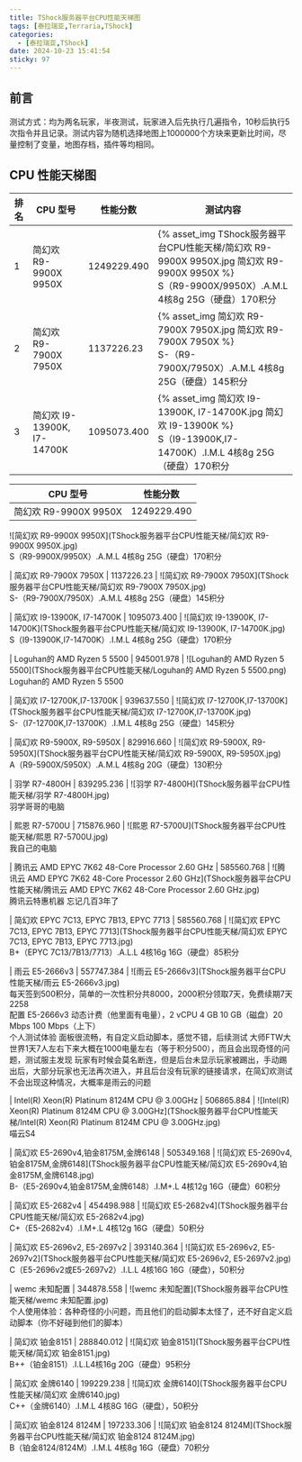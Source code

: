 ```yaml
---
title: TShock服务器平台CPU性能天梯图
tags: [泰拉瑞亚,Terraria,TShock]
categories:
  - [泰拉瑞亚,TShock]
date: 2024-10-23 15:41:54
sticky: 97
---
```


## 前言

测试方式：均为两名玩家，半夜测试，玩家进入后先执行几遍指令，10秒后执行5次指令并且记录。测试内容为随机选择地图上1000000个方块来更新比时间，尽量控制了变量，地图存档，插件等均相同。

## CPU 性能天梯图
| 排名 | CPU 型号                  | 性能分数    | 测试内容                                                                 |
|------|--------------------------|-------------|--------------------------------------------------------------------------|
| 1    | 简幻欢 R9-9900X 9950X   | 1249229.490 | {% asset_img TShock服务器平台CPU性能天梯/简幻欢 R9-9900X 9950X.jpg 简幻欢 R9-9900X 9950X %}<br>S（R9-9900X/9950X）.A.M.L 4核8g 25G（硬盘）170积分 |
| 2    | 简幻欢 R9-7900X 7950X   | 1137226.23  | {% asset_img 简幻欢 R9-7900X 7950X.jpg 简幻欢 R9-7900X 7950X %}<br>S-（R9-7900X/7950X）.A.M.L 4核8g 25G（硬盘）145积分 |
| 3    | 简幻欢 I9-13900K, I7-14700K | 1095073.400 | {% asset_img 简幻欢 I9-13900K, I7-14700K.jpg 简幻欢 I9-13900K %}<br>S（I9-13900K,I7-14700K）.I.M.L 4核8g 25G（硬盘）170积分 |



| CPU 型号                                  | 性能分数      |
|------------------------------------------|---------------|
| 简幻欢 R9-9900X 9950X                   | 1249229.490   |
![简幻欢 R9-9900X 9950X](TShock服务器平台CPU性能天梯/简幻欢 R9-9900X 9950X.jpg)  
S（R9-9900X/9950X）.A.M.L 4核8g 25G（硬盘）170积分

| 简幻欢 R9-7900X 7950X                   | 1137226.23    |
![简幻欢 R9-7900X 7950X](TShock服务器平台CPU性能天梯/简幻欢 R9-7900X 7950X.jpg)  
S-（R9-7900X/7950X）.A.M.L 4核8g 25G（硬盘）145积分

| 简幻欢 I9-13900K, I7-14700K             | 1095073.400   |
![简幻欢 I9-13900K, I7-14700K](TShock服务器平台CPU性能天梯/简幻欢 I9-13900K, I7-14700K.jpg)  
S（I9-13900K,I7-14700K）.I.M.L 4核8g 25G（硬盘）170积分

| Loguhan的 AMD Ryzen 5 5500               | 945001.978    |
![Loguhan的 AMD Ryzen 5 5500](TShock服务器平台CPU性能天梯/Loguhan的 AMD Ryzen 5 5500.png)  
Loguhan的 AMD Ryzen 5 5500

| 简幻欢 I7-12700K,I7-13700K               | 939637.550    |
![简幻欢 I7-12700K,I7-13700K](TShock服务器平台CPU性能天梯/简幻欢 I7-12700K,I7-13700K.jpg)  
S-（I7-12700K,I7-13700K）.I.M.L 4核8g 25G（硬盘）145积分

| 简幻欢 R9-5900X, R9-5950X               | 829916.660    |
![简幻欢 R9-5900X, R9-5950X](TShock服务器平台CPU性能天梯/简幻欢 R9-5900X, R9-5950X.jpg)  
A（R9-5900X/5950X）.A.M.L 4核8g 20G（硬盘）130积分

| 羽学 R7-4800H                           | 839295.236    |
![羽学 R7-4800H](TShock服务器平台CPU性能天梯/羽学 R7-4800H.jpg)  
羽学哥哥的电脑

| 熙恩 R7-5700U                           | 715876.960    |
![熙恩 R7-5700U](TShock服务器平台CPU性能天梯/熙恩 R7-5700U.jpg)  
我自己的电脑

| 腾讯云 AMD EPYC 7K62 48-Core Processor 2.60 GHz | 585560.768    |
![腾讯云 AMD EPYC 7K62 48-Core Processor 2.60 GHz](TShock服务器平台CPU性能天梯/腾讯云 AMD EPYC 7K62 48-Core Processor 2.60 GHz.jpg)  
腾讯云特惠机器 忘记几百3年了

| 简幻欢 EPYC 7C13, EPYC 7B13, EPYC 7713  | 585560.768    |
![简幻欢 EPYC 7C13, EPYC 7B13, EPYC 7713](TShock服务器平台CPU性能天梯/简幻欢 EPYC 7C13, EPYC 7B13, EPYC 7713.jpg)  
B+（EPYC 7C13/7B13/7713）.A.L.L 4核16g 16G（硬盘）85积分

| 雨云 E5-2666v3                          | 557747.384    |
![雨云 E5-2666v3](TShock服务器平台CPU性能天梯/雨云 E5-2666v3.jpg)  
每天签到500积分，简单的一次性积分共8000，2000积分领取7天，免费续期7天2258  
配置 E5-2666v3 动态计费（他里面有电量），2 vCPU 4 GB 10 GB（磁盘）20 Mbps 100 Mbps（上下）  
个人测试体验 面板很流畅，有自定义启动脚本，感觉不错，后续测试 大师FTW大世界1天7人左右下来大概在1000电量左右（等于积分500），而且会出现奇怪的问题，测试服主发现 玩家有时候会莫名断连，但是后台未显示玩家被踢出，手动踢出后，大部分玩家也无法再次进入，并且后台没有玩家的链接请求，在简幻欢测试不会出现这种情况，大概率是雨云的问题

| Intel(R) Xeon(R) Platinum 8124M CPU @ 3.00GHz | 506865.884    |
![Intel(R) Xeon(R) Platinum 8124M CPU @ 3.00GHz](TShock服务器平台CPU性能天梯/Intel(R) Xeon(R) Platinum 8124M CPU @ 3.00GHz.jpg)  
喵云S4

| 简幻欢 E5-2690v4,铂金8175M,金牌6148     | 505349.168    |
![简幻欢 E5-2690v4,铂金8175M,金牌6148](TShock服务器平台CPU性能天梯/简幻欢 E5-2690v4,铂金8175M,金牌6148.jpg)  
B-（E5-2690v4,铂金8175M,金牌6148）.I.M+.L 4核12g 16G（硬盘）60积分

| 简幻欢 E5-2682v4                        | 454498.988    |
![简幻欢 E5-2682v4](TShock服务器平台CPU性能天梯/简幻欢 E5-2682v4.jpg)  
C+（E5-2682v4）.I.M+.L 4核12g 16G（硬盘）50积分

| 简幻欢 E5-2696v2, E5-2697v2             | 393140.364    |
![简幻欢 E5-2696v2, E5-2697v2](TShock服务器平台CPU性能天梯/简幻欢 E5-2696v2, E5-2697v2.jpg)  
C（E5-2696v2或E5-2697v2）.I.L.L 4核16G 16G（硬盘），50积分

| wemc 未知配置                           | 344878.558    |
![wemc 未知配置](TShock服务器平台CPU性能天梯/wemc 未知配置.jpg)  
个人使用体验：各种奇怪的小问题，而且他们的启动脚本太怪了，还不好自定义启动脚本（你不好碰到他们的脚本）

| 简幻欢 铂金8151                         | 288840.012    |
![简幻欢 铂金8151](TShock服务器平台CPU性能天梯/简幻欢 铂金8151.jpg)  
B++（铂金8151）.I.L.L4核16g 20G（硬盘）95积分

| 简幻欢 金牌6140                         | 199229.238    |
![简幻欢 金牌6140](TShock服务器平台CPU性能天梯/简幻欢 金牌6140.jpg)  
C++（金牌6140）.I.M.L 4核8G 16G（硬盘），50积分

| 简幻欢 铂金8124 8124M                   | 197233.306    |
![简幻欢 铂金8124 8124M](TShock服务器平台CPU性能天梯/简幻欢 铂金8124 8124M.jpg)  
B（铂金8124/8124M）.I.M.L 4核8g 16G（硬盘）70积分

